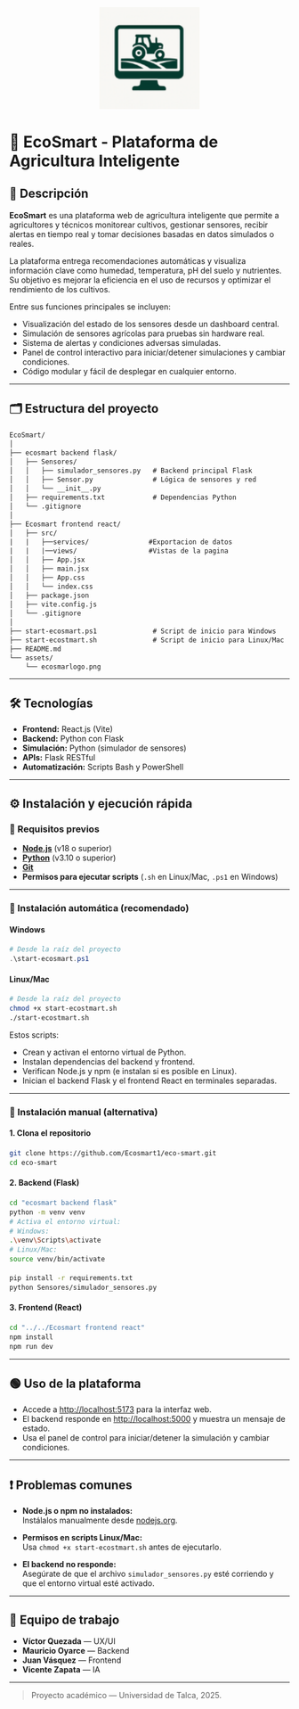 <p align="center">
  <img src="assets/ecosmarlogo.png" alt="EcoSmart Logo" width="180"/>
</p>

# 🌿 EcoSmart - Plataforma de Agricultura Inteligente

## 📌 Descripción

**EcoSmart** es una plataforma web de agricultura inteligente que permite a agricultores y técnicos monitorear cultivos, gestionar sensores, recibir alertas en tiempo real y tomar decisiones basadas en datos simulados o reales.

La plataforma entrega recomendaciones automáticas y visualiza información clave como humedad, temperatura, pH del suelo y nutrientes. Su objetivo es mejorar la eficiencia en el uso de recursos y optimizar el rendimiento de los cultivos.

Entre sus funciones principales se incluyen:

- Visualización del estado de los sensores desde un dashboard central.
- Simulación de sensores agrícolas para pruebas sin hardware real.
- Sistema de alertas y condiciones adversas simuladas.
- Panel de control interactivo para iniciar/detener simulaciones y cambiar condiciones.
- Código modular y fácil de desplegar en cualquier entorno.

---

## 🗂️ Estructura del proyecto

```
EcoSmart/
│
├── ecosmart backend flask/
│   ├── Sensores/
│   │   ├── simulador_sensores.py   # Backend principal Flask
│   │   ├── Sensor.py               # Lógica de sensores y red
│   │   └── __init__.py
│   ├── requirements.txt            # Dependencias Python
│   └── .gitignore
│
├── Ecosmart frontend react/
│   ├── src/
|   |   ├──services/               #Exportacion de datos 
|   |   |──views/                  #Vistas de la pagina 
│   │   ├── App.jsx
│   │   ├── main.jsx
│   │   ├── App.css
│   │   └── index.css
│   ├── package.json
│   ├── vite.config.js
│   └── .gitignore
│
├── start-ecosmart.ps1              # Script de inicio para Windows
├── start-ecostmart.sh              # Script de inicio para Linux/Mac
├── README.md
└── assets/
    └── ecosmarlogo.png
```

---

## 🛠️ Tecnologías

- **Frontend:** React.js (Vite)
- **Backend:** Python con Flask
- **Simulación:** Python (simulador de sensores)
- **APIs:** Flask RESTful
- **Automatización:** Scripts Bash y PowerShell

---

## ⚙️ Instalación y ejecución rápida

### 📌 Requisitos previos

- **[Node.js](https://nodejs.org/)** (v18 o superior)
- **[Python](https://www.python.org/downloads/)** (v3.10 o superior)
- **[Git](https://git-scm.com/)**
- **Permisos para ejecutar scripts** (`.sh` en Linux/Mac, `.ps1` en Windows)

---

### 🚀 Instalación automática (recomendado)

#### **Windows**

```powershell
# Desde la raíz del proyecto
.\start-ecosmart.ps1
```

#### **Linux/Mac**

```bash
# Desde la raíz del proyecto
chmod +x start-ecostmart.sh
./start-ecostmart.sh
```

Estos scripts:
- Crean y activan el entorno virtual de Python.
- Instalan dependencias del backend y frontend.
- Verifican Node.js y npm (e instalan si es posible en Linux).
- Inician el backend Flask y el frontend React en terminales separadas.

---

### 📝 Instalación manual (alternativa)

#### 1. Clona el repositorio

```bash
git clone https://github.com/Ecosmart1/eco-smart.git
cd eco-smart
```

#### 2. Backend (Flask)

```bash
cd "ecosmart backend flask"
python -m venv venv
# Activa el entorno virtual:
# Windows:
.\venv\Scripts\activate
# Linux/Mac:
source venv/bin/activate

pip install -r requirements.txt
python Sensores/simulador_sensores.py
```

#### 3. Frontend (React)

```bash
cd "../../Ecosmart frontend react"
npm install
npm run dev
```

---

## 🟢 Uso de la plataforma

- Accede a [http://localhost:5173](http://localhost:5173) para la interfaz web.
- El backend responde en [http://localhost:5000](http://localhost:5000) y muestra un mensaje de estado.
- Usa el panel de control para iniciar/detener la simulación y cambiar condiciones.

---

## ❗ Problemas comunes

- **Node.js o npm no instalados:**  
  Instálalos manualmente desde [nodejs.org](https://nodejs.org/).

- **Permisos en scripts Linux/Mac:**  
  Usa `chmod +x start-ecostmart.sh` antes de ejecutarlo.

- **El backend no responde:**  
  Asegúrate de que el archivo `simulador_sensores.py` esté corriendo y que el entorno virtual esté activado.

---

## 👥 Equipo de trabajo

- **Víctor Quezada** — UX/UI  
- **Mauricio Oyarce** — Backend  
- **Juan Vásquez** — Frontend  
- **Vicente Zapata** — IA

---

> Proyecto académico — Universidad de Talca, 2025.
